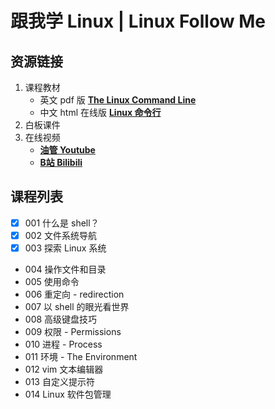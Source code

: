 # 跟我学 Linux | Linux Follow Me

## 资源链接
1. 课程教材 
    - 英文 pdf 版 [**The Linux Command Line**](https://silenthunter0814.github.io/pub/lfm/TLCL-17.10.pdf)
    - 中文 html 在线版 [**Linux 命令行**](http://billie66.github.io/TLCL/book/index.html)
2. 白板课件
3. 在线视频
    - [**油管 Youtube**](https://www.youtube.com/watch?v=FuiKqWJmBK8&list=PLTAMfyudM4Zv21seNLop76EJKfUwC_B6w)
    - [**B站 Bilibili**](https://www.bilibili.com/video/BV1rs4y1b7pZ/?spm_id_from=333.999.0.0&vd_source=059281850a5bba75a4353df70d0d18b3)


## 课程列表
 - [x]  001  什么是 shell？
 - [x]  002	文件系统导航
 - [x]   003	探索 Linux 系统
 - 004	操作文件和目录
 - 005	使用命令
 - 006	重定向 - redirection
 - 007	以 shell 的眼光看世界
 - 008	高级键盘技巧
 - 009	权限 - Permissions
 - 010	进程 - Process
 - 011  环境 - The Environment
 - 012  vim 文本编辑器
 - 013  自定义提示符
 - 014  Linux 软件包管理
